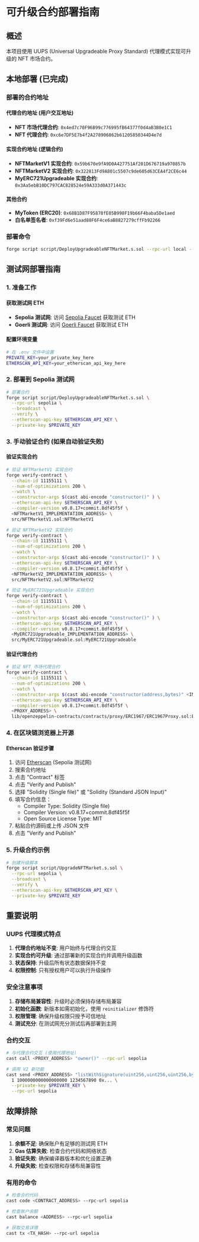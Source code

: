 # 可升级合约部署指南

## 概述
本项目使用 UUPS (Universal Upgradeable Proxy Standard) 代理模式实现可升级的 NFT 市场合约。

## 本地部署 (已完成)

### 部署的合约地址

#### 代理合约地址 (用户交互地址)
- **NFT 市场代理合约**: `0x4ed7c70F96B99c776995fB64377f0d4aB3B0e1C1`
- **NFT 代理合约**: `0xc6e7DF5E7b4f2A278906862b61205850344D4e7d`

#### 实现合约地址 (逻辑合约)
- **NFTMarketV1 实现合约**: `0x59b670e9fA9D0A427751Af201D676719a970857b`
- **NFTMarketV2 实现合约**: `0x322813Fd9A801c5507c9de605d63CEA4f2CE6c44`
- **MyERC721Upgradeable 实现合约**: `0x3Aa5ebB10DC797CAC828524e59A333d0A371443c`

#### 其他合约
- **MyToken (ERC20)**: `0x68B1D87F95878fE05B998F19b66F4baba5De1aed`
- **白名单签名者**: `0xf39Fd6e51aad88F6F4ce6aB8827279cffFb92266`

### 部署命令
```bash
forge script script/DeployUpgradeableNFTMarket.s.sol --rpc-url local --broadcast --private-key 0xac0974bec39a17e36ba4a6b4d238ff944bacb478cbed5efcae784d7bf4f2ff80
```

## 测试网部署指南

### 1. 准备工作

#### 获取测试网 ETH
- **Sepolia 测试网**: 访问 [Sepolia Faucet](https://sepoliafaucet.com/) 获取测试 ETH
- **Goerli 测试网**: 访问 [Goerli Faucet](https://goerlifaucet.com/) 获取测试 ETH

#### 配置环境变量
```bash
# 在 .env 文件中设置
PRIVATE_KEY=your_private_key_here
ETHERSCAN_API_KEY=your_etherscan_api_key_here
```

### 2. 部署到 Sepolia 测试网

```bash
# 部署合约
forge script script/DeployUpgradeableNFTMarket.s.sol \
  --rpc-url sepolia \
  --broadcast \
  --verify \
  --etherscan-api-key $ETHERSCAN_API_KEY \
  --private-key $PRIVATE_KEY
```

### 3. 手动验证合约 (如果自动验证失败)

#### 验证实现合约
```bash
# 验证 NFTMarketV1 实现合约
forge verify-contract \
  --chain-id 11155111 \
  --num-of-optimizations 200 \
  --watch \
  --constructor-args $(cast abi-encode "constructor()" ) \
  --etherscan-api-key $ETHERSCAN_API_KEY \
  --compiler-version v0.8.17+commit.8df45f5f \
  <NFTMarketV1_IMPLEMENTATION_ADDRESS> \
  src/NFTMarketV1.sol:NFTMarketV1

# 验证 NFTMarketV2 实现合约
forge verify-contract \
  --chain-id 11155111 \
  --num-of-optimizations 200 \
  --watch \
  --constructor-args $(cast abi-encode "constructor()" ) \
  --etherscan-api-key $ETHERSCAN_API_KEY \
  --compiler-version v0.8.17+commit.8df45f5f \
  <NFTMarketV2_IMPLEMENTATION_ADDRESS> \
  src/NFTMarketV2.sol:NFTMarketV2

# 验证 MyERC721Upgradeable 实现合约
forge verify-contract \
  --chain-id 11155111 \
  --num-of-optimizations 200 \
  --watch \
  --constructor-args $(cast abi-encode "constructor()" ) \
  --etherscan-api-key $ETHERSCAN_API_KEY \
  --compiler-version v0.8.17+commit.8df45f5f \
  <MyERC721Upgradeable_IMPLEMENTATION_ADDRESS> \
  src/MyERC721Upgradeable.sol:MyERC721Upgradeable
```

#### 验证代理合约
```bash
# 验证 NFT 市场代理合约
forge verify-contract \
  --chain-id 11155111 \
  --num-of-optimizations 200 \
  --watch \
  --constructor-args $(cast abi-encode "constructor(address,bytes)" <IMPLEMENTATION_ADDRESS> <INIT_DATA>) \
  --etherscan-api-key $ETHERSCAN_API_KEY \
  --compiler-version v0.8.17+commit.8df45f5f \
  <PROXY_ADDRESS> \
  lib/openzeppelin-contracts/contracts/proxy/ERC1967/ERC1967Proxy.sol:ERC1967Proxy
```

### 4. 在区块链浏览器上开源

#### Etherscan 验证步骤
1. 访问 [Etherscan](https://sepolia.etherscan.io/) (Sepolia 测试网)
2. 搜索合约地址
3. 点击 "Contract" 标签
4. 点击 "Verify and Publish"
5. 选择 "Solidity (Single file)" 或 "Solidity (Standard JSON Input)"
6. 填写合约信息：
   - Compiler Type: Solidity (Single file)
   - Compiler Version: v0.8.17+commit.8df45f5f
   - Open Source License Type: MIT
7. 粘贴合约源码或上传 JSON 文件
8. 点击 "Verify and Publish"

### 5. 升级合约示例

```bash
# 创建升级脚本
forge script script/UpgradeNFTMarket.s.sol \
  --rpc-url sepolia \
  --broadcast \
  --verify \
  --etherscan-api-key $ETHERSCAN_API_KEY \
  --private-key $PRIVATE_KEY
```

## 重要说明

### UUPS 代理模式特点
1. **代理合约地址不变**: 用户始终与代理合约交互
2. **实现合约可升级**: 通过部署新的实现合约并调用升级函数
3. **状态保持**: 升级后所有状态数据保持不变
4. **权限控制**: 只有授权用户可以执行升级操作

### 安全注意事项
1. **存储布局兼容性**: 升级时必须保持存储布局兼容
2. **初始化函数**: 新版本如需初始化，使用 `reinitializer` 修饰符
3. **权限管理**: 确保升级权限只授予可信地址
4. **测试充分**: 在测试网充分测试后再部署到主网

### 合约交互
```bash
# 与代理合约交互 (使用代理地址)
cast call <PROXY_ADDRESS> "owner()" --rpc-url sepolia

# 调用 V2 新功能
cast send <PROXY_ADDRESS> "listWithSignature(uint256,uint256,uint256,bytes)" \
  1 1000000000000000000 1234567890 0x... \
  --private-key $PRIVATE_KEY \
  --rpc-url sepolia
```

## 故障排除

### 常见问题
1. **余额不足**: 确保账户有足够的测试网 ETH
2. **Gas 估算失败**: 检查合约代码和网络状态
3. **验证失败**: 确保编译器版本和优化设置正确
4. **升级失败**: 检查权限和存储布局兼容性

### 有用的命令
```bash
# 检查合约代码
cast code <CONTRACT_ADDRESS> --rpc-url sepolia

# 检查账户余额
cast balance <ADDRESS> --rpc-url sepolia

# 获取交易详情
cast tx <TX_HASH> --rpc-url sepolia
```